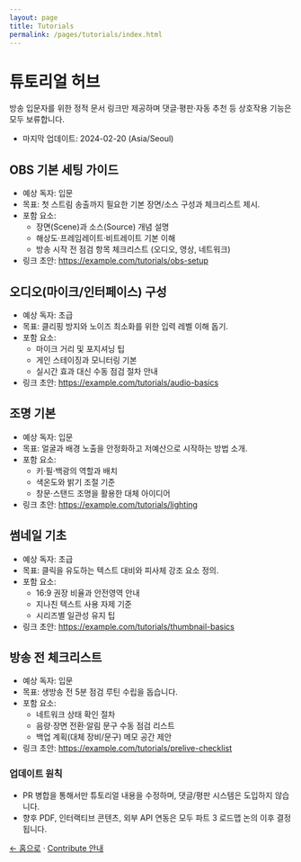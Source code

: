 ```yaml
---
layout: page
title: Tutorials
permalink: /pages/tutorials/index.html
---
```


# 튜토리얼 허브

방송 입문자를 위한 정적 문서 링크만 제공하며 댓글·평판·자동 추천 등 상호작용 기능은 모두 보류합니다.
- 마지막 업데이트: 2024-02-20 (Asia/Seoul)

## OBS 기본 세팅 가이드

- 예상 독자: 입문
- 목표: 첫 스트림 송출까지 필요한 기본 장면/소스 구성과 체크리스트 제시.
- 포함 요소:
  - 장면(Scene)과 소스(Source) 개념 설명
  - 해상도·프레임레이트·비트레이트 기본 이해
  - 방송 시작 전 점검 항목 체크리스트 (오디오, 영상, 네트워크)
- 링크 초안: https://example.com/tutorials/obs-setup

## 오디오(마이크/인터페이스) 구성

- 예상 독자: 초급
- 목표: 클리핑 방지와 노이즈 최소화를 위한 입력 레벨 이해 돕기.
- 포함 요소:
  - 마이크 거리 및 포지셔닝 팁
  - 게인 스테이징과 모니터링 기본
  - 실시간 효과 대신 수동 점검 절차 안내
- 링크 초안: https://example.com/tutorials/audio-basics

## 조명 기본

- 예상 독자: 입문
- 목표: 얼굴과 배경 노출을 안정화하고 저예산으로 시작하는 방법 소개.
- 포함 요소:
  - 키·필·백광의 역할과 배치
  - 색온도와 밝기 조절 기준
  - 창문·스탠드 조명을 활용한 대체 아이디어
- 링크 초안: https://example.com/tutorials/lighting

## 썸네일 기초

- 예상 독자: 초급
- 목표: 클릭을 유도하는 텍스트 대비와 피사체 강조 요소 정의.
- 포함 요소:
  - 16:9 권장 비율과 안전영역 안내
  - 지나친 텍스트 사용 자제 기준
  - 시리즈별 일관성 유지 팁
- 링크 초안: https://example.com/tutorials/thumbnail-basics

## 방송 전 체크리스트

- 예상 독자: 입문
- 목표: 생방송 전 5분 점검 루틴 수립을 돕습니다.
- 포함 요소:
  - 네트워크 상태 확인 절차
  - 음량·장면 전환·알림 문구 수동 점검 리스트
  - 백업 계획(대체 장비/문구) 메모 공간 제안
- 링크 초안: https://example.com/tutorials/prelive-checklist

### 업데이트 원칙

- PR 병합을 통해서만 튜토리얼 내용을 수정하며, 댓글/평판 시스템은 도입하지 않습니다.
- 향후 PDF, 인터랙티브 콘텐츠, 외부 API 연동은 모두 파트 3 로드맵 논의 이후 결정됩니다.

[← 홈으로](../../index.html) · [Contribute 안내](../contribute.html)
